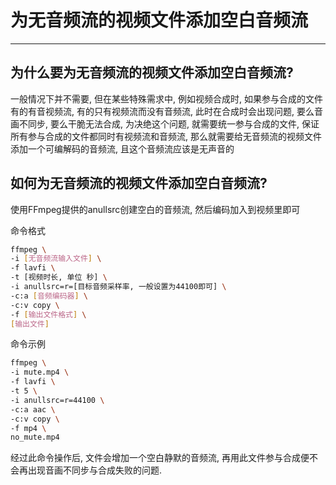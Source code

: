 # 为无音频流的视频文件添加空白音频流

---

## 为什么要为无音频流的视频文件添加空白音频流?

一般情况下并不需要, 但在某些特殊需求中, 例如视频合成时, 如果参与合成的文件有的有音视频流, 有的只有视频流而没有音频流, 此时在合成时会出现问题, 要么音画不同步, 要么干脆无法合成, 为决绝这个问题, 就需要统一参与合成的文件, 保证所有参与合成的文件都同时有视频流和音频流, 那么就需要给无音频流的视频文件添加一个可编解码的音频流, 且这个音频流应该是无声音的

## 如何为无音频流的视频文件添加空白音频流?

使用FFmpeg提供的anullsrc创建空白的音频流, 然后编码加入到视频里即可

命令格式

```bash
ffmpeg \
-i [无音频流输入文件] \
-f lavfi \
-t [视频时长, 单位 秒] \
-i anullsrc=r=[目标音频采样率, 一般设置为44100即可] \
-c:a [音频编码器] \
-c:v copy \
-f [输出文件格式] \
[输出文件]
```

命令示例

```bash
ffmpeg \
-i mute.mp4 \
-f lavfi \
-t 5 \
-i anullsrc=r=44100 \
-c:a aac \
-c:v copy \
-f mp4 \
no_mute.mp4
```

经过此命令操作后, 文件会增加一个空白静默的音频流, 再用此文件参与合成便不会再出现音画不同步与合成失败的问题.